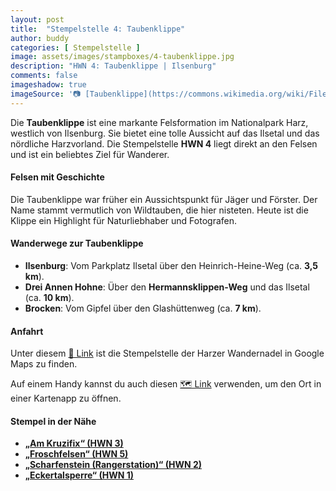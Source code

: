 ```yaml
---
layout: post
title:  "Stempelstelle 4: Taubenklippe"
author: buddy
categories: [ Stempelstelle ]
image: assets/images/stampboxes/4-taubenklippe.jpg
description: "HWN 4: Taubenklippe | Ilsenburg"
comments: false
imageshadow: true
imageSource: '📷 [Taubenklippe](https://commons.wikimedia.org/wiki/File:Taubenklippe.JPG) von <a href="//commons.wikimedia.org/wiki/User:B.Thomas95" title="User:B.Thomas95">Thomas Binder</a> unter Lizenz [CC BY-SA 4.0](https://creativecommons.org/licenses/by-sa/4.0)'
---
```


Die **Taubenklippe** ist eine markante Felsformation im Nationalpark Harz, westlich von Ilsenburg. Sie bietet eine tolle Aussicht auf das Ilsetal und das nördliche Harzvorland. Die Stempelstelle **HWN 4** liegt direkt an den Felsen und ist ein beliebtes Ziel für Wanderer. 

#### Felsen mit Geschichte

Die Taubenklippe war früher ein Aussichtspunkt für Jäger und Förster. Der Name stammt vermutlich von Wildtauben, die hier nisteten. Heute ist die Klippe ein Highlight für Naturliebhaber und Fotografen.

#### Wanderwege zur Taubenklippe

- **Ilsenburg**: Vom Parkplatz Ilsetal über den Heinrich-Heine-Weg (ca. **3,5 km**).
- **Drei Annen Hohne**: Über den **Hermannsklippen-Weg** und das Ilsetal (ca. **10 km**).
- **Brocken**: Vom Gipfel über den Glashüttenweg (ca. **7 km**).

#### Anfahrt

Unter diesem [📍 Link](https://www.google.com/maps/dir/?api=1&origin=&destination=51.81462%2C%2010.62301) ist die Stempelstelle der Harzer Wandernadel in Google Maps zu finden.

<div class="android-only">
  Auf einem Handy kannst du auch diesen 
  <a href="geo:51.81462,10.62301">🗺️ Link</a> 
  verwenden, um den Ort in einer Kartenapp zu öffnen.
  <p></p>
</div>

#### Stempel in der Nähe

- [**„Am Kruzifix“ (HWN 3)**](/stempelstelle-3-am-kruzifix)
- [**„Froschfelsen“ (HWN 5)**](/stempelstelle-5-froschfelsen)
- [**„Scharfenstein (Rangerstation)“ (HWN 2)**](/stempelstelle-2-scharfenstein-rangerstation)
- [**„Eckertalsperre“ (HWN 1)**](/stempelstelle-1-eckertalsperre-staumauer)
